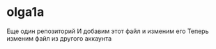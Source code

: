 # olga1a
Еще один репозиторий
И добавим этот файл
и изменим его
Теперь изменим файл из другого аккаунта
